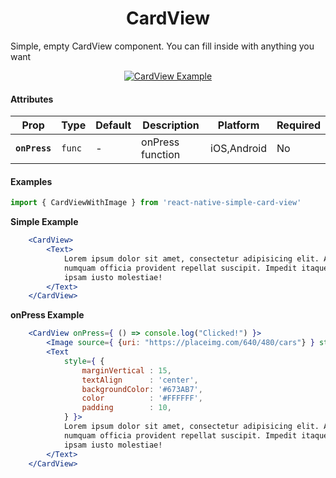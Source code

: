 <h1 align="center">CardView</h1>

<p>Simple, empty CardView component. You can fill inside with anything you want</p>

<p align="center">
<a href="https://s7.postimg.org/77al94x63/Simulator_Screen_Shot_-_i_Phone_7_Plus_-_2018-03-28_at_10.59.24.png">
<img src="https://s7.postimg.org/reo11imyj/Simulator_Screen_Shot_-_i_Phone_7_Plus_-_2018-03-28_at_10.59.24.png" alt="CardView Example" />
</a>
</p>

#### Attributes

  | Prop | Type | Default | Description | Platform | Required |
  |---|---|---|---|---|---|
  |**`onPress`**|`func`| - | onPress function |iOS,Android| No |

#### Examples

```jsx
import { CardViewWithImage } from 'react-native-simple-card-view'
```

**Simple Example**

```jsx
    <CardView>
        <Text>
            Lorem ipsum dolor sit amet, consectetur adipisicing elit. Amet blanditiis dolores eos ipsam nulla
            numquam officia provident repellat suscipit. Impedit itaque natus obcaecati odit quas recusandae. Deserunt
            ipsam iusto molestiae!
        </Text>
    </CardView>
```

**onPress Example**

```jsx
    <CardView onPress={ () => console.log("Clicked!") }>
        <Image source={ {uri: "https://placeimg.com/640/480/cars"} } style={ {width: 100, height: 100, alignSelf: 'center'} }/>
        <Text
            style={ {
                marginVertical : 15,
                textAlign      : 'center',
                backgroundColor: '#673AB7',
                color          : '#FFFFFF',
                padding        : 10,
            } }>
            Lorem ipsum dolor sit amet, consectetur adipisicing elit. Amet blanditiis dolores eos ipsam nulla
            numquam officia provident repellat suscipit. Impedit itaque natus obcaecati odit quas recusandae. Deserunt
            ipsam iusto molestiae!
        </Text>
    </CardView>
```